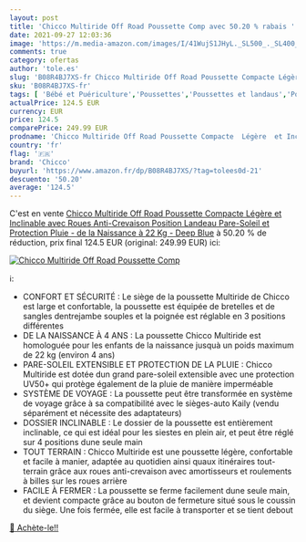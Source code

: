 ```yaml
---
layout: post
title: 'Chicco Multiride Off Road Poussette Comp avec 50.20 % rabais '
date: 2021-09-27 12:03:36
image: 'https://m.media-amazon.com/images/I/41WujS1JHyL._SL500_._SL400_.jpg'
comments: true
category: ofertas
author: 'tole.es'
slug: 'B08R4BJ7XS-fr Chicco Multiride Off Road Poussette Compacte Légère et...'
sku: 'B08R4BJ7XS-fr'
tags: [ 'Bébé et Puériculture','Poussettes','Poussettes et landaus','Poussettes, landaus et accessoires','chicco', ]
actualPrice: 124.5 EUR
currency: EUR
price: 124.5
comparePrice: 249.99 EUR
prodname: 'Chicco Multiride Off Road Poussette Compacte  Légère  et Inclinable  avec Roues Anti-Crevaison  Position Landeau  Pare-Soleil et Protection Pluie - de la Naissance à 22 Kg - Deep Blue'
country: 'fr'
flag: '🇫🇷'
brand: 'Chicco'
buyurl: 'https://www.amazon.fr/dp/B08R4BJ7XS/?tag=tolees0d-21'
descuento: '50.20'
average: '124.5'
---
```


C'est en vente [Chicco Multiride Off Road Poussette Compacte  Légère  et Inclinable  avec Roues Anti-Crevaison  Position Landeau  Pare-Soleil et Protection Pluie - de la Naissance à 22 Kg - Deep Blue](https://www.amazon.fr/dp/B08R4BJ7XS/?tag=tolees0d-21)  à  50.20 % de réduction, prix final  124.5 EUR (original: 249.99 EUR) ici:

[![Chicco Multiride Off Road Poussette Comp](https://m.media-amazon.com/images/I/41WujS1JHyL._SL500_._SL400_.jpg)](https://www.amazon.fr/dp/B08R4BJ7XS/?tag=tolees0d-21)

ℹ️:

- CONFORT ET SÉCURITÉ : Le siège de la poussette Multiride de Chicco est large et confortable, la poussette est équipée de bretelles et de sangles dentrejambe souples et la poignée est réglable en 3 positions différentes
- DE LA NAISSANCE À 4 ANS : La poussette Chicco Multiride est homologuée pour les enfants de la naissance jusquà un poids maximum de 22 kg (environ 4 ans)
- PARE-SOLEIL EXTENSIBLE ET PROTECTION DE LA PLUIE : Chicco Multiride est dotée dun grand pare-soleil extensible avec une protection UV50+ qui protège également de la pluie de manière imperméable
- SYSTÈME DE VOYAGE : La poussette peut être transformée en système de voyage grâce à sa compatibilité avec le sièges-auto Kaily (vendu séparément et nécessite des adaptateurs)
- DOSSIER INCLINABLE : Le dossier de la poussette est entièrement inclinable, ce qui est idéal pour les siestes en plein air, et peut être réglé sur 4 positions dune seule main
- TOUT TERRAIN : Chicco Multiride est une poussette légère, confortable et facile à manier, adaptée au quotidien ainsi quaux itinéraires tout-terrain grâce aux roues anti-crevaison avec amortisseurs et roulements à billes sur les roues arrière
- FACILE À FERMER : La poussette se ferme facilement dune seule main, et devient compacte grâce au bouton de fermeture situé sous le coussin du siège. Une fois fermée, elle est facile à transporter et se tient debout

[🛒 Achète-le!!](https://www.amazon.fr/dp/B08R4BJ7XS/?tag=tolees0d-21)
